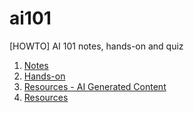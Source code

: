# ai101
[HOWTO] AI 101 notes, hands-on and quiz

<ol>
      <li/> <a href="https://darylcs37.github.io/ai101/myAI_1. notes.htm"> Notes </a>
      <li/> <a href="https://darylcs37.github.io/ai101/myAI_demo.htm"> Hands-on </a>
      <li/> <a href="https://darylcs37.github.io/ai101/myAI_2. AIGC.htm"> Resources - AI Generated Content </a>
      <li/> <a href="https://darylcs37.github.io/resources/"> Resources </a>
</ol>
